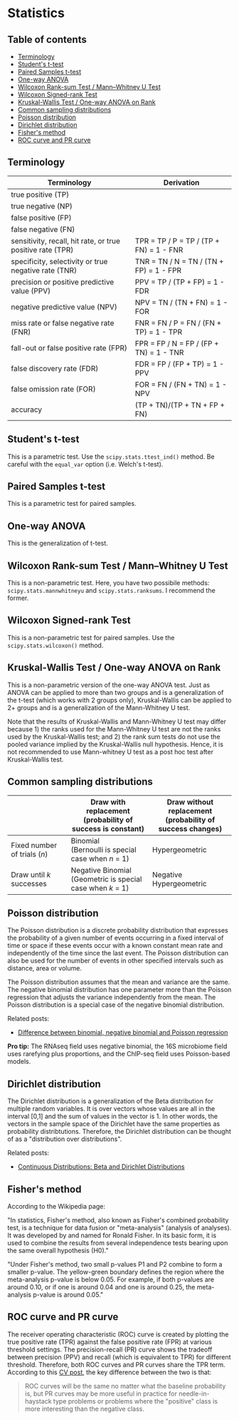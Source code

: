 # Statistics

## Table of contents

* [Terminology](#Terminology)
* [Student's t-test](#Student's-t-test)
* [Paired Samples t-test](#Paired-Samples-t-test)
* [One-way ANOVA](#One-way-ANOVA)
* [Wilcoxon Rank-sum Test / Mann–Whitney U Test](#Wilcoxon-Rank-sum-Test-/-Mann–Whitney-U-Test)
* [Wilcoxon Signed-rank Test](#Wilcoxon-Signed-rank-Test)
* [Kruskal-Wallis Test / One-way ANOVA on Rank](#Kruskal-Wallis-Test-/-One-way-ANOVA-on-Rank)
* [Common sampling distributions](#Common-sampling-distributions)
* [Poisson distribution](#Poisson-distribution)
* [Dirichlet distribution](#Dirichlet-distribution)
* [Fisher's method](#Fisher's-method)
* [ROC curve and PR curve](#ROC-curve-and-PR-curve)

## Terminology <a name="Terminology"></a>

| Terminology                                                | Derivation                              |
| ---------------------------------------------------------- | --------------------------------------  |
| true positive (TP)                                         |                                         |
| true negative (NP)                                         |                                         |
| false positive (FP)                                        |                                         |
| false negative (FN)                                        |                                         |
| sensitivity, recall, hit rate, or true positive rate (TPR) | TPR = TP / P = TP / (TP + FN) = 1 - FNR |
| specificity, selectivity or true negative rate (TNR)       | TNR = TN / N = TN / (TN + FP) = 1 - FPR |
| precision or positive predictive value (PPV)               | PPV = TP / (TP + FP) = 1 - FDR          |
| negative predictive value (NPV)                            | NPV = TN / (TN + FN) = 1 - FOR          |
| miss rate or false negative rate (FNR)                     | FNR = FN / P = FN / (FN + TP) = 1 - TPR |
| fall-out or false positive rate (FPR)                      | FPR = FP / N = FP / (FP + TN) = 1 - TNR |
| false discovery rate (FDR)                                 | FDR = FP / (FP + TP) = 1 - PPV          |
| false omission rate (FOR)                                  | FOR = FN / (FN + TN) = 1 - NPV          |
| accuracy                                                   | (TP + TN)/(TP + TN + FP + FN)           |

## Student's t-test <a name="Student's-t-test"></a>

This is a parametric test. Use the `scipy.stats.ttest_ind()` method. Be careful with the `equal_var` option (i.e. Welch's t-test).

## Paired Samples t-test <a name="Paired-Samples-t-test"></a>

This is a parametric test for paired samples.

## One-way ANOVA <a name="One-way-ANOVA"></a>

This is the generalization of t-test.

## Wilcoxon Rank-sum Test / Mann–Whitney U Test <a name="Wilcoxon-Rank-sum-Test-/-Mann–Whitney-U-Test"></a>

This is a non-parametric test. Here, you have two possibile methods: `scipy.stats.mannwhitneyu` and `scipy.stats.ranksums`. I recommend the former.

## Wilcoxon Signed-rank Test <a name="Wilcoxon-Signed-rank-Test"></a>

This is a non-parametric test for paired samples. Use the `scipy.stats.wilcoxon()` method.

## Kruskal-Wallis Test / One-way ANOVA on Rank <a name="Kruskal-Wallis-Test-/-One-way-ANOVA-on-Rank"></a>

This is a non-parametric version of the one-way ANOVA test. Just as ANOVA can be applied to more than two groups and is a generalization of the t-test (which works with 2 groups only), Kruskal-Wallis can be applied to 2+ groups and is a generalization of the Mann-Whitney U test.

Note that the results of Kruskal-Wallis and Mann-Whitney U test may differ because 1) the ranks used for the Mann-Whitney U test are not the ranks used by the Kruskal-Wallis test; and 2) the rank sum tests do not use the pooled variance implied by the Kruskal-Wallis null hypothesis. Hence, it is not recommended to use Mann-whitney U test as a post hoc test after Kruskal-Wallis test.

## Common sampling distributions <a name="Common-sampling-distributions"></a>

|                                | Draw with replacement<br>(probability of success is constant) | Draw without replacement<br>(probability of success changes) |
| ------------------------------ | ------------------------------------------------------------- | ------------------------------------------------------------ |
| Fixed number of trials (*n*)   | Binomial<br>(Bernoulli is special case when *n* = 1)          | Hypergeometric                                               |
| Draw until *k* successes       | Negative Binomial<br>(Geometric is special case when *k* = 1) | Negative Hypergeometric                                      |

## Poisson distribution <a name="Poisson-distribution"></a>

The Poisson distribution is a discrete probability distribution that expresses the probability of a given number of events occurring in a fixed interval of time or space if these events occur with a known constant mean rate and independently of the time since the last event. The Poisson distribution can also be used for the number of events in other specified intervals such as distance, area or volume.

The Poisson distribution assumes that the mean and variance are the same. The negative binomial distribution has one parameter more than the Poisson regression that adjusts the variance independently from the mean. The Poisson distribution is a special case of the negative binomial distribution.

Related posts:

* [Difference between binomial, negative binomial and Poisson regression](https://stats.stackexchange.com/questions/60643/difference-between-binomial-negative-binomial-and-poisson-regression)

**Pro tip:** The RNAseq field uses negative binomial, the 16S microbiome field uses rarefying plus proportions, and the ChIP-seq field uses Poisson-based models.

## Dirichlet distribution <a name="Dirichlet-distribution"></a>

The Dirichlet distribution is a generalization of the Beta distribution for multiple random variables. It is over vectors whose values are all in the interval [0,1] and the sum of values in the vector is 1. In other words, the vectors in the sample space of the Dirichlet have the same properties as probability distribtutions. Therefore, the Dirichlet distribution can be thought of as a "distribution over distributions".

Related posts:

* [Continuous Distributions: Beta and Dirichlet Distributions](https://www.youtube.com/watch?v=CEVELIz4WXM)

## Fisher's method <a name="Fisher's-method"></a>

According to the Wikipedia page:

"In statistics, Fisher's method, also known as Fisher's combined probability test, is a technique for data fusion or "meta-analysis" (analysis of analyses). It was developed by and named for Ronald Fisher. In its basic form, it is used to combine the results from several independence tests bearing upon the same overall hypothesis (H0)."

"Under Fisher's method, two small p-values P1 and P2 combine to form a smaller p-value. The yellow-green boundary defines the region where the meta-analysis p-value is below 0.05. For example, if both p-values are around 0.10, or if one is around 0.04 and one is around 0.25, the meta-analysis p-value is around 0.05."

## ROC curve and PR curve <a name="ROC-curve-and-PR-curve"></a>

The receiver operating characteristic (ROC) curve is created by plotting the true positive rate (TPR) against the false positive rate (FPR) at various threshold settings. The precision-recall (PR) curve shows the tradeoff between precision (PPV) and recall (which is equivalent to TPR) for different threshold. Therefore, both ROC curves and PR curves share the TPR term. According to this [CV post](https://stats.stackexchange.com/questions/7207/roc-vs-precision-and-recall-curves), the key difference between the two is that:

> ROC curves will be the same no matter what the baseline probability is, but PR curves may be more useful in practice for needle-in-haystack type problems or problems where the "positive" class is more interesting than the negative class.
